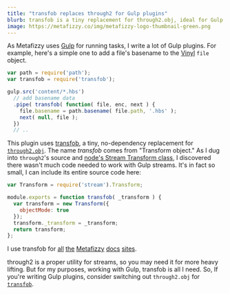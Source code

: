 ```yaml
---
title: "transfob replaces through2 for Gulp plugins"
blurb: transfob is a tiny replacement for through2.obj, ideal for Gulp plugins
image: https://metafizzy.co/img/metafizzy-logo-thumbnail-green.png
---
```


As Metafizzy uses [Gulp](https://gulpjs.com/) for running tasks, I write a lot of Gulp plugins. For example, here's a simple one to add a file's basename to the [Vinyl](https://github.com/gulpjs/vinyl) `file` object.

``` js
var path = require('path');
var transfob = require('transfob');

gulp.src('content/*.hbs')
  // add basename data
  .pipe( transfob( function( file, enc, next ) {
    file.basename = path.basename( file.path, '.hbs' );
    next( null, file );
  })
  // ..
```

This plugin uses [transfob](https://github.com/metafizzy/transfob), a tiny, no-dependency replacement for [`through2.obj`](https://github.com/rvagg/through2). The name _transfob_ comes from "Transform object." As I dug into `through2`'s source and [node's Stream Transform class](https://nodejs.org/dist/latest-v6.x/docs/api/stream.html#stream_implementing_a_transform_stream), I discovered there wasn't much code needed to work with Gulp streams. It's in fact so small, I can include its entire source code here:

``` js
var Transform = require('stream').Transform;

module.exports = function transfob( _transform ) {
  var transform = new Transform({
    objectMode: true
  });
  transform._transform = _transform;
  return transform;
};
```

I use transfob for [all](https://github.com/metafizzy/isotope-docs) [the](https://github.com/metafizzy/flickity-docs) [Metafizzy](https://github.com/metafizzy/packery-docs) [docs](https://github.com/metafizzy/infinite-scroll-docs) [sites](https://github.com/metafizzy/huebee-docs).

through2 is a proper utility for streams, so you may need it for more heavy lifting. But for my purposes, working with Gulp, transfob is all I need. So, If you're writing Gulp plugins, consider switching out `through2.obj` for [`transfob`](https://github.com/metafizzy/transfob).
